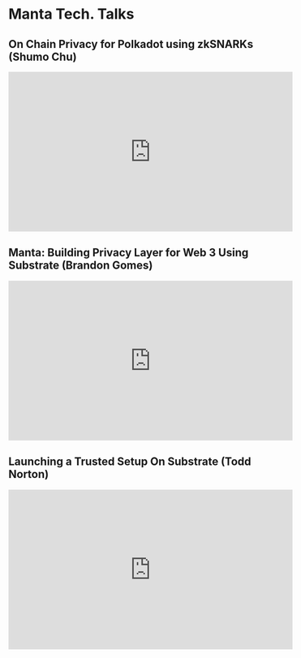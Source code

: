 # Manta Tech. Talks

## On Chain Privacy for Polkadot using zkSNARKs (Shumo Chu)

<iframe width="560" height="315" src="https://www.youtube.com/embed/Ayelscjnx2E" title="YouTube video player" frameborder="0" allow="accelerometer; autoplay; clipboard-write; encrypted-media; gyroscope; picture-in-picture; web-share" allowfullscreen></iframe>

## Manta: Building Privacy Layer for Web 3 Using Substrate (Brandon Gomes)

<iframe width="560" height="315" src="https://www.youtube.com/embed/Jjxrb1mkb4Q" title="YouTube video player" frameborder="0" allow="accelerometer; autoplay; clipboard-write; encrypted-media; gyroscope; picture-in-picture; web-share" allowfullscreen></iframe>

## Launching a Trusted Setup On Substrate (Todd Norton)

<iframe width="560" height="315" src="https://www.youtube.com/embed/Ab_pV8rt92Y" title="YouTube video player" frameborder="0" allow="accelerometer; autoplay; clipboard-write; encrypted-media; gyroscope; picture-in-picture; web-share" allowfullscreen></iframe>